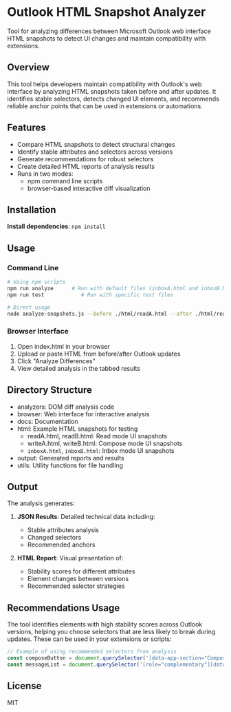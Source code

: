 # Outlook HTML Snapshot Analyzer

Tool for analyzing differences between Microsoft Outlook web interface HTML snapshots to detect UI changes and maintain compatibility with extensions.

## Overview

This tool helps developers maintain compatibility with Outlook's web interface by analyzing HTML snapshots taken before and after updates. It identifies stable selectors, detects changed UI elements, and recommends reliable anchor points that can be used in extensions or automations.

## Features

- Compare HTML snapshots to detect structural changes
- Identify stable attributes and selectors across versions
- Generate recommendations for robust selectors
- Create detailed HTML reports of analysis results
- Runs in two modes:
  - npm command line scripts
  - browser-based interactive diff visualization

## Installation

**Install dependencies**: `npm install`

## Usage

### Command Line

```bash
# Using npm scripts
npm run analyze      # Run with default files (inboxA.html and inboxB.html)
npm run test            # Run with specific test files

# Direct usage
node analyze-snapshots.js --before ./html/readA.html --after ./html/readB.html
```

### Browser Interface

1. Open index.html in your browser
2. Upload or paste HTML from before/after Outlook updates
3. Click "Analyze Differences"
4. View detailed analysis in the tabbed results

## Directory Structure

- analyzers: DOM diff analysis code
- browser: Web interface for interactive analysis
- docs: Documentation
- html: Example HTML snapshots for testing
  - readA.html, readB.html: Read mode UI snapshots
  - writeA.html, writeB.html: Compose mode UI snapshots
  - `inboxA.html`, `inboxB.html`: Inbox mode UI snapshots
- output: Generated reports and results
- utils: Utility functions for file handling

## Output

The analysis generates:

1. **JSON Results**: Detailed technical data including:

   - Stable attributes analysis
   - Changed selectors
   - Recommended anchors

2. **HTML Report**: Visual presentation of:
   - Stability scores for different attributes
   - Element changes between versions
   - Recommended selector strategies

## Recommendations Usage

The tool identifies elements with high stability scores across Outlook versions, helping you choose selectors that are less likely to break during updates. These can be used in your extensions or scripts:

```javascript
// Example of using recommended selectors from analysis
const composeButton = document.querySelector('[data-app-section="ComposeArea"]')
const messageList = document.querySelector('[role="complementary"][data-app-section="MessageList"]')
```

## License

MIT
